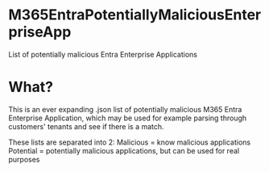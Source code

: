 # M365EntraPotentiallyMaliciousEnterpriseApp
List of potentially malicious Entra Enterprise Applications


# What?
This is an ever expanding .json list of potentially malicious M365 Entra Enterprise Application, which may be used for example parsing through customers' tenants and see if there is a match.

These lists are separated into 2:
Malicious = know malicious applications
Potential = potentially malicious applications, but can be used for real purposes
